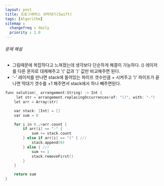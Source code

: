 ```yaml
---
layout: post
title: 프로그래머스 쇠막대기(Swift)
tags: [Algorithm]
sitemap :
  changefreq : daily
  priority : 1.0
---
```


###### 문제 해설

- 그림때문에 복잡하다고 느껴졌는데 생각보다 단순하게 해결이 가능하다. () 레이저를 다른 문자로 대체해주고 '(' 값과 ')' 값만 비교해주면 된다.
- '-' 레이저를 만나면 stack에 들어있는 파이프 갯수만큼 + 시켜주고 ')' 파이프가 끝나면 막대기 갯수를 +1 해주면서 stack에서 하나 빼주면된다.

```c
func solution(_ arrangement:String) -> Int {
     let str = arrangement.replacingOccurrences(of: "()", with: "-")
    let arr = Array(str)

    var stack: [Int] = []
    var sum = 0

    for i in 0..<arr.count {
        if arr[i] == "-" {
            sum += stack.count
        } else if arr[i] == "(" { //(
            stack.append(0)
        } else { //)
            sum += 1
            stack.removeFirst()
        }
    }

    return sum
}

```
